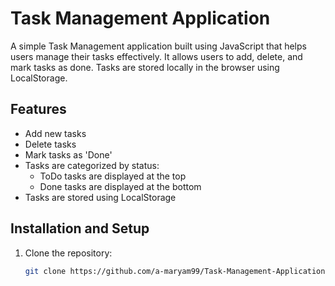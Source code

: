 # Task Management Application

A simple Task Management application built using JavaScript that helps users manage their tasks effectively. It allows users to add, delete, and mark tasks as done. Tasks are stored locally in the browser using LocalStorage.

## Features
- Add new tasks
- Delete tasks
- Mark tasks as 'Done'
- Tasks are categorized by status:
  - ToDo tasks are displayed at the top
  - Done tasks are displayed at the bottom
- Tasks are stored using LocalStorage

## Installation and Setup
1. Clone the repository:
   ```bash
   git clone https://github.com/a-maryam99/Task-Management-Application.git

